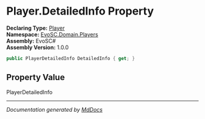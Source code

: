 ﻿<!--  
  <auto-generated>   
    The contents of this file were generated by a tool.  
    Changes to this file may be list if the file is regenerated  
  </auto-generated>   
-->

# Player.DetailedInfo Property

**Declaring Type:** [Player](../index.md)  
**Namespace:** [EvoSC.Domain.Players](../../index.md)  
**Assembly:** EvoSC\#  
**Assembly Version:** 1.0.0

```csharp
public PlayerDetailedInfo DetailedInfo { get; }
```

## Property Value

PlayerDetailedInfo

___

*Documentation generated by [MdDocs](https://github.com/ap0llo/mddocs)*
